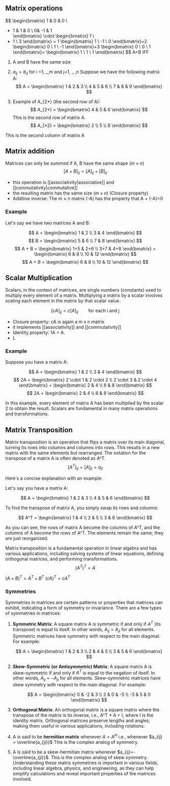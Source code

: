 ## Matrix operations
$$
\begin{bmatrix} 
1 & 0 & 0 \\ 
- 1 & 1 & 0 \\ 
 0& -1 & 1   
\end{bmatrix} \cdot
\begin{bmatrix} 
1 \\ 
- 1 \\
   3
\end{bmatrix} = 1
\begin{bmatrix} 
1 \\ 
-1 \\
0
\end{bmatrix}+2
\begin{bmatrix} 
0 \\ 
1 \\
-1
\end{bmatrix}+3
\begin{bmatrix} 
0 \\ 
0 \\
1
\end{bmatrix}=
\begin{bmatrix} 
1 \\ 
1 \\
1
\end{bmatrix}
$$
A=B IFF 
1. A and B have the same size
2. $a_{ij}=b_{ij}$ for i =1, _,m and j=1, _ ,n
Suppose we have the following matrix A:
$$
A = \begin{bmatrix}
  1 & 2 & 3 \\
  4 & 5 & 6 \\
  7 & 8 & 9
\end{bmatrix}
$$

1. Example of A_{2*} (the second row of A):
$$
A_{2*} = \begin{bmatrix}
  4 & 5 & 6
\end{bmatrix}
$$
This is the second row of matrix A.
$$
A_{*2} = \begin{bmatrix}
  2 \\
  5 \\
  8
\end{bmatrix}
$$

This is the second column of matrix A

## Matrix addition
Matrices can only be summed if A, B have the same shape ($m \times n$)
$$
[A+B]_{ij} = [A]_{ij} + [B]_{ij}
$$
- this operation is [[associativity|associative]] and [[commutativity|commutative]]
- the resulting matrix has the same size ($m \times n$) (Closure property)
- Additive inverse: The m $\times$ n matrix (-A) has the property that A + (-A)=0 
### Example
Let's say we have two matrices A and B:

$$
A = \begin{bmatrix}
1 & 2 \\
3 & 4
\end{bmatrix}
$$
$$
B = \begin{bmatrix}
5 & 6 \\
7 & 8
\end{bmatrix}
$$
$$
A + B = \begin{bmatrix}
1+5 & 2+6 \\
3+7 & 4+8
\end{bmatrix} = \begin{bmatrix}
6 & 8 \\
10 & 12
\end{bmatrix}
$$
$$
A + B = \begin{bmatrix}
6 & 8 \\
10 & 12
\end{bmatrix}
$$
## Scalar Multiplication
Scalars, in the context of matrices, are single numbers (constants) used to multiply every element of a matrix. Multiplying a matrix by a scalar involves scaling each element in the matrix by that scalar value.

$$
[cA]_{ij}=c[A]_{ij} \qquad \textrm{for each i and j}
$$
- Closure property: cA is again a m x n matrix
- it implements [[associativity]] and [[commutativity]]
- Identity property: 1A = A.
- L
### Example
Suppose you have a matrix A:

$$
A = \begin{bmatrix}
1 & 2 \\
3 & 4
\end{bmatrix}
$$
$$
2A = \begin{bmatrix}
2 \cdot 1 & 2 \cdot 2 \\
2 \cdot 3 & 2 \cdot 4
\end{bmatrix} = \begin{bmatrix}
2 & 4 \\
6 & 8
\end{bmatrix}
$$
$$
2A = \begin{bmatrix}
2 & 4 \\
6 & 8
\end{bmatrix}
$$

In this example, every element of matrix A has been multiplied by the scalar 2 to obtain the result. Scalars are fundamental in many matrix operations and transformations.
## Matrix Transposition
Matrix transposition is an operation that flips a matrix over its main diagonal, turning its rows into columns and columns into rows. This results in a new matrix with the same elements but rearranged. The notation for the transpose of a matrix A is often denoted as A^T.
$$
[A^T]_{ij} = [A]_{ji} = a_{ji}
$$

Here's a concise explanation with an example:

Let's say you have a matrix A:

$$
A = \begin{bmatrix}
1 & 2 & 3 \\
4 & 5 & 6
\end{bmatrix}
$$

To find the transpose of matrix A, you simply swap its rows and columns:

$$
A^T = \begin{bmatrix}
1 & 4 \\
2 & 5 \\
3 & 6
\end{bmatrix}
$$

As you can see, the rows of matrix A become the columns of A^T, and the columns of A become the rows of A^T. The elements remain the same; they are just reorganized.

Matrix transposition is a fundamental operation in linear algebra and has various applications, including solving systems of linear equations, defining orthogonal matrices, and performing transformations.
$$
(A^T)^T=A
$$

$(A+B)^T=A^T+B^T$
$(cA)^T=cA^T$
### Symmetries
Symmetries in matrices are certain patterns or properties that matrices can exhibit, indicating a form of symmetry or invariance. There are a few types of symmetries in matrices:

1. **Symmetric Matrix**: A square matrix A is symmetric if and only if $A^T$ (its transpose) is equal to itself. In other words, $A_{ij} = A_{ji}$ for all elements. Symmetric matrices have symmetry with respect to the main diagonal. For example:

   $$
   A = \begin{bmatrix}
   1 & 2 & 3 \\
   2 & 4 & 5 \\
   3 & 5 & 6
   \end{bmatrix}
   $$

2. **Skew-Symmetric (or Antisymmetric) Matrix**: A square matrix A is skew-symmetric if and only if $A^T$ is equal to the negation of itself. In other words, $A_{ij}$ = $-A_{ji}$ for all elements. Skew-symmetric matrices have skew symmetry with respect to the main diagonal. For example:

   $$
   A = \begin{bmatrix}
   0 & -2 & 3 \\
   2 & 0 & -5 \\
   -3 & 5 & 0
   \end{bmatrix}
   $$

3. **Orthogonal Matrix**: An orthogonal matrix is a square matrix where the transpose of the matrix is its inverse, i.e., A^T * A = I, where I is the identity matrix. Orthogonal matrices preserve lengths and angles, making them useful in various applications, including rotations.

4. A is said to be **hermitian matrix** whenever $A = A^H$ i.e., whenever $a_{ij} = \overline{a_{ji}}$ This is the complex analog of symmetry.

5. A is said to be a skew-hermitian matrix whenever $a_{ij}=-\overline{a_{ji}}$. This is the complex analog of skew symmetry.
Understanding these matrix symmetries is important in various fields, including linear algebra, physics, and engineering, as they can help simplify calculations and reveal important properties of the matrices involved.